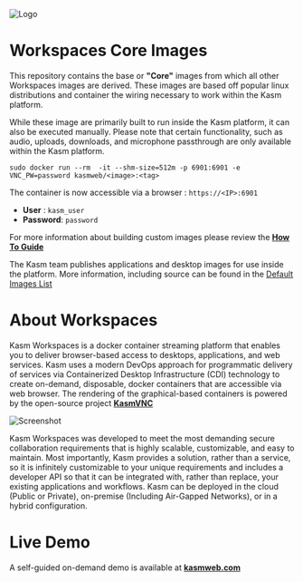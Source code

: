 ![Logo][logo]
# Workspaces Core Images
This repository contains the base or **"Core"** images from which all other Workspaces images are derived.
These images are based off popular linux distributions and container the wiring necessary to work within the Kasm platform.

While these image are primarily built to run inside the Kasm platform, it can also be executed manually.  Please note that certain functionality, such as audio, uploads, downloads, and microphone passthrough are only available within the Kasm platform.

```
sudo docker run --rm  -it --shm-size=512m -p 6901:6901 -e VNC_PW=password kasmweb/<image>:<tag>
```

The container is now accessible via a browser : `https://<IP>:6901`

 - **User** : `kasm_user`
 - **Password**: `password`



For more information about building custom images please review the  [**How To Guide**](https://kasmweb.com/docs/latest/how_to/building_images.html?utm_campaign=Github&utm_source=github)

The Kasm team publishes applications and desktop images for use inside the platform. More information, including source can be found in the [Default Images List](https://kasmweb.com/docs/latest/guide/custom_images.html?utm_campaign=Github&utm_source=github)

# About Workspaces
Kasm Workspaces is a docker container streaming platform that enables you to deliver browser-based access to desktops, applications, and web services. Kasm uses a modern DevOps approach for programmatic delivery of services via Containerized Desktop Infrastructure (CDI) technology to create on-demand, disposable, docker containers that are accessible via web browser. The rendering of the graphical-based containers is powered by the open-source project   [**KasmVNC**](https://github.com/kasmtech/KasmVNC?utm_campaign=Github&utm_source=github)

![Screenshot][Kasm_Workflow]

Kasm Workspaces was developed to meet the most demanding secure collaboration requirements that is highly scalable, customizable, and easy to maintain.  Most importantly, Kasm provides a solution, rather than a service, so it is infinitely customizable to your unique requirements and includes a developer API so that it can be integrated with, rather than replace, your existing applications and workflows. Kasm can be deployed in the cloud (Public or Private), on-premise (Including Air-Gapped Networks), or in a hybrid configuration.

# Live Demo
A self-guided on-demand demo is available at [**kasmweb.com**](https://www.kasmweb.com/demo.html?utm_campaign=Github&utm_source=github)
 

[logo]: https://cdn2.hubspot.net/hubfs/5856039/dockerhub/kasm_logo.png "Kasm Logo"
[Kasm_Workflow]: https://cdn2.hubspot.net/hubfs/5856039/dockerhub/kasm_workflow_960.gif "Kasm Workflow"
